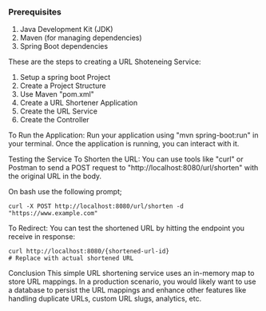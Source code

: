 ### Prerequisites
1. Java Development Kit (JDK)
2. Maven (for managing dependencies)
3. Spring Boot dependencies


These are the steps to creating a URL Shoteneing Service:
  1. Setup a spring boot Project
  2. Create a Project Structure
  3. Use Maven "pom.xml"
  4. Create a URL Shortener Application
  5. Create the URL Service
  6. Create the Controller


To Run the Application:
   Run your application using "mvn spring-boot:run" in your terminal. Once the application    is running, you can interact with it.

Testing the Service
  To Shorten the URL:
   You can use tools like "curl" or Postman to send a POST request to     "http://localhost:8080/url/shorten" with the original URL in the body.

On bash use the following prompt;

   ``
   curl -X POST http://localhost:8080/url/shorten -d "https://www.example.com"
   ``



To Redirect:
   You can test the shortened URL by hitting the endpoint you receive in response:
   
   ``` on bash
   curl http://localhost:8080/{shortened-url-id}  
# Replace with actual shortened URL
   ```



Conclusion
  This simple URL shortening service uses an in-memory map to store URL mappings. In a       production scenario, you would likely want to use a database to persist the URL mappings   and enhance other features like handling duplicate URLs, custom URL slugs, analytics,      etc.
